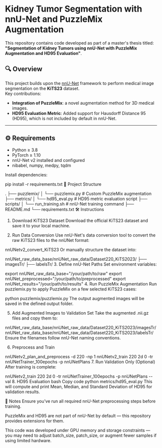 # Kidney Tumor Segmentation with nnU-Net and PuzzleMix Augmentation

This repository contains code developed as part of a master's thesis titled:  
**"Segmentation of Kidney Tumors using nnU-Net with PuzzleMix Augmentation and HD95 Evaluation"**.

## 🔍 Overview

This project builds upon the [nnU-Net](https://github.com/MIC-DKFZ/nnUNet) framework to perform medical image segmentation on the **KiTS23** dataset.  
Key contributions:
- **Integration of PuzzleMix**: a novel augmentation method for 3D medical images.
- **HD95 Evaluation Metric**: Added support for Hausdorff Distance 95 (HD95), which is not included by default in nnU-Net.

---

## ⚙️ Requirements

- Python ≥ 3.8
- PyTorch ≥ 1.10
- nnU-Net v2 installed and configured
- nibabel, numpy, medpy, tqdm

Install dependencies:

pip install -r requirements.txt
📁 Project Structure

.
├── puzzlemix/
│   └── puzzlemix.py              # Custom PuzzleMix augmentation
├── metrics/
│   └── hd95_eval.py              # HD95 metric evaluation script
├── scripts/
│   └── run_training.sh           # nnU-Net training command
├── README.md
└── requirements.txt
🛠️ Instructions
1. Download KiTS23 Dataset
Download the official KiTS23 dataset and save it to your local machine.

2. Run Data Conversion
Use nnU-Net's data conversion tool to convert the raw KiTS23 files to the nnUNet format:


nnUNetv2_convert_KiTS23
Or manually structure the dataset into:


nnUNet_raw_data_base/nnUNet_raw_data/Dataset220_KiTS2023/
├── imagesTr/
├── labelsTr/
3. Define nnU-Net Paths
Set environment variables:


export nnUNet_raw_data_base="/your/path/to/raw"
export nnUNet_preprocessed="/your/path/to/preprocessed"
export nnUNet_results="/your/path/to/results"
4. Run PuzzleMix Augmentation
Run puzzlemix.py to apply PuzzleMix on a few selected KiTS23 cases:


python puzzlemix/puzzlemix.py
The output augmented images will be saved in the defined output folder.

5. Add Augmented Images to Validation Set
Take the augmented .nii.gz files and copy them to:


nnUNet_raw_data_base/nnUNet_raw_data/Dataset220_KiTS2023/imagesTr/
nnUNet_raw_data_base/nnUNet_raw_data/Dataset220_KiTS2023/labelsTr/
Ensure the filenames follow nnU-Net naming conventions.

6. Preprocess and Train

nnUNetv2_plan_and_preprocess -d 220 -np 1
nnUNetv2_train 220 2d 0 -tr nnUNetTrainer_100epochs -p nnUNetPlans
7. Run Validation Only (Optional)
After training is complete:


nnUNetv2_train 220 2d 0 -tr nnUNetTrainer_100epochs -p nnUNetPlans --val
8. HD95 Evaluation
bash
Copy code
python metrics/hd95_eval.py
This will compute and print Mean, Median, and Standard Deviation of HD95 for validation results.

📌 Notes
Ensure you’ve run all required nnU-Net preprocessing steps before training.

PuzzleMix and HD95 are not part of nnU-Net by default — this repository provides extensions for them.

This code was developed under GPU memory and storage constraints — you may need to adjust batch_size, patch_size, or augment fewer samples if using limited hardware.


